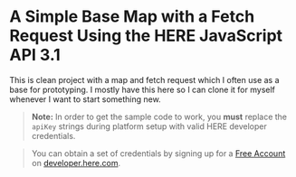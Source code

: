 # A Simple Base Map with a Fetch Request Using the HERE JavaScript API 3.1

This is clean project with a map and fetch request which I often use as a base for prototyping. I mostly have this here so I can clone it for myself whenever I want to start something new.

> **Note:** In order to get the sample code to work, you **must** replace the `apiKey` strings during platform setup with valid HERE developer credentials.

> You can obtain a set of credentials by signing up for a [Free Account](https://developer.here.com/sign-up?create=Freemium-Basic&keepState=true&step=account) on [developer.here.com](https://developer.here.com/).
